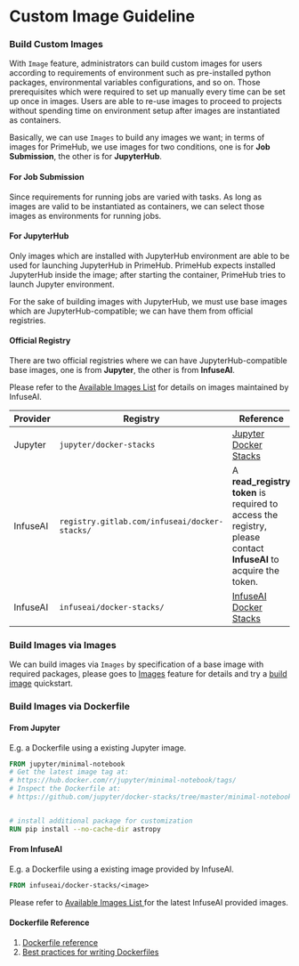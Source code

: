 # Custom Image Guideline

### Build Custom Images

With `Image` feature, administrators can build custom images for users according to requirements of environment such as pre-installed python packages, environmental variables configurations, and so on. Those prerequisites which were required to set up manually every time can be set up once in images. Users are able to re-use images to proceed to projects without spending time on environment setup after images are instantiated as containers.

Basically, we can use `Images` to build any images we want; in terms of images for PrimeHub, we use images for two conditions, one is for **Job Submission**, the other is for **JupyterHub**.

#### For Job Submission

Since requirements for running jobs are varied with tasks. As long as images are valid to be instantiated as containers, we can select those images as environments for running jobs.

#### For JupyterHub

Only images which are installed with JupyterHub environment are able to be used for launching JupyterHub in PrimeHub. PrimeHub expects installed JupyterHub inside the image; after starting the container, PrimeHub tries to launch Jupyter environment.

For the sake of building images with JupyterHub, we must use base images which are JupyterHub-compatible; we can have them from official registries.

#### Official Registry

There are two official registries where we can have JupyterHub-compatible base images, one is from **Jupyter**, the other is from **InfuseAI**.

Please refer to the [Available Images List](../../../reference/infuseai-images-list.md) for details on images maintained by InfuseAI.

| Provider | Registry                                      | Reference                                                                                                        |
| -------- | --------------------------------------------- | ---------------------------------------------------------------------------------------------------------------- |
| Jupyter  | `jupyter/docker-stacks`                       | [Jupyter Docker Stacks](https://jupyter-docker-stacks.readthedocs.io/en/latest/using/selecting.html)             |
| InfuseAI | `registry.gitlab.com/infuseai/docker-stacks/` | A **read\_registry token** is required to access the registry, please contact **InfuseAI** to acquire the token. |
| InfuseAI | `infuseai/docker-stacks/`                     | [InfuseAI Docker Stacks](https://hub.docker.com/r/infuseai/docker-stacks/tags)                                   |

### Build Images via Images

We can build images via `Images` by specification of a base image with required packages, please goes to [Images](./#add-new-image) feature for details and try a [build image](../admin-portal/build-image.md) quickstart.

### Build Images via Dockerfile

#### From Jupyter

E.g. a Dockerfile using a existing Jupyter image.

```dockerfile
FROM jupyter/minimal-notebook
# Get the latest image tag at:
# https://hub.docker.com/r/jupyter/minimal-notebook/tags/
# Inspect the Dockerfile at:
# https://github.com/jupyter/docker-stacks/tree/master/minimal-notebook/Dockerfile


# install additional package for customization
RUN pip install --no-cache-dir astropy
```

#### From InfuseAI

E.g. a Dockerfile using a existing image provided by InfuseAI.

```dockerfile
FROM infuseai/docker-stacks/<image>
```

Please refer to [Available Images List ](../../../reference/infuseai-images-list.md)for the latest InfuseAI provided images.

#### Dockerfile Reference

1. [Dockerfile reference](https://docs.docker.com/engine/reference/builder/)
2. [Best practices for writing Dockerfiles](https://docs.docker.com/develop/develop-images/dockerfile\_best-practices/)
